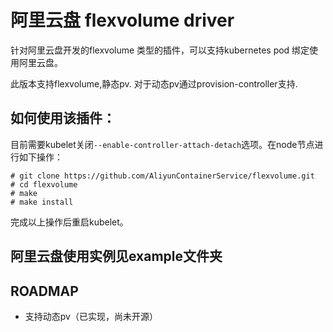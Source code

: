 # 阿里云盘 flexvolume driver

针对阿里云盘开发的flexvolume 类型的插件，可以支持kubernetes pod 绑定使用阿里云盘。

此版本支持flexvolume,静态pv. 对于动态pv通过provision-controller支持.

## 如何使用该插件：

目前需要kubelet关闭`--enable-controller-attach-detach`选项。在node节点进行如下操作：

```
# git clone https://github.com/AliyunContainerService/flexvolume.git
# cd flexvolume
# make
# make install
```
完成以上操作后重启kubelet。

## 阿里云盘使用实例见example文件夹


## ROADMAP

- 支持动态pv（已实现，尚未开源）
